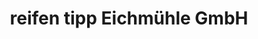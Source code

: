 ---
title: "reifen tipp Eichmühle GmbH"
url: /schrecksbach/reifen-tipp-eichmuehle-gmbh/
shop: Reifen
---